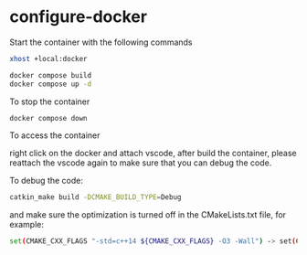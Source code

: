 # configure-docker

Start the container with the following commands

```bash
xhost +local:docker

docker compose build
docker compose up -d
```

To stop the container

```bash
docker compose down
```

To access the container

right click on the docker and attach vscode, after build the container, please reattach the vscode again to make sure that you can debug the code.

To debug the code:

```bash
catkin_make build -DCMAKE_BUILD_TYPE=Debug
```

and make sure the optimization is turned off in the CMakeLists.txt file, for example:

```bash
set(CMAKE_CXX_FLAGS "-std=c++14 ${CMAKE_CXX_FLAGS} -O3 -Wall") -> set(CMAKE_CXX_FLAGS "-std=c++14 ${CMAKE_CXX_FLAGS} -O0 -Wall")
```
